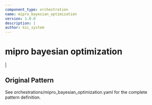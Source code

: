 ```yaml
---
component_type: orchestration
name: mipro_bayesian_optimization
version: 1.0.0
description: |
author: ksi_system
---
```


# mipro bayesian optimization

|

## Original Pattern

See orchestrations/mipro_bayesian_optimization.yaml for the complete pattern definition.

